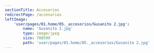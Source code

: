 ```yaml
---
sectionTitle: Accesorios
redirectPage: /accesorios
leftImage:
    'user/pages/01.home/05._accesorios/Gusanito 2.jpg':
        name: 'Gusanito 2.jpg'
        type: image/jpeg
        size: 788599
        path: 'user/pages/01.home/05._accesorios/Gusanito 2.jpg'
---
```


